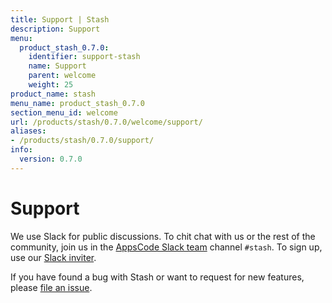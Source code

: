 ```yaml
---
title: Support | Stash
description: Support
menu:
  product_stash_0.7.0:
    identifier: support-stash
    name: Support
    parent: welcome
    weight: 25
product_name: stash
menu_name: product_stash_0.7.0
section_menu_id: welcome
url: /products/stash/0.7.0/welcome/support/
aliases:
- /products/stash/0.7.0/support/
info:
  version: 0.7.0
---
```


# Support

We use Slack for public discussions. To chit chat with us or the rest of the community, join us in the [AppsCode Slack team](https://appscode.slack.com/messages/C8NCX6N23/details/) channel `#stash`. To sign up, use our [Slack inviter](https://slack.appscode.com/).

If you have found a bug with Stash or want to request for new features, please [file an issue](https://github.com/appscode/stash/issues/new).
